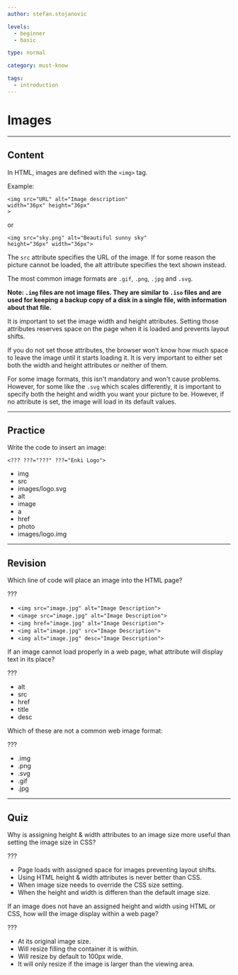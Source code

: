 ```yaml
---
author: stefan.stojanovic

levels:
  - beginner
  - basic

type: normal

category: must-know

tags:
  - introduction
---
```

# Images
---
## Content

In HTML, images are defined with the `<img>` tag.

Example:
```
<img src="URL" alt="Image description"
width="36px" height="36px"
>
```
or
```
<img src="sky.png" alt="Beautiful sunny sky" 
height="36px" width="36px">

```
The `src` attribute specifies the URL of the image.
If for some reason the picture cannot be loaded, the alt attribute specifies the text shown instead.

The most common image formats are `.gif`, `.png`, `.jpg` and `.svg`. 


**Note: `.img` files are not image files. They are similar to `.iso` files and are used for keeping a backup copy of a disk in a single file, with information about that file.**


It is important to set the image width and height attributes. Setting those attributes reserves space on the page when it is loaded and prevents layout shifts. 

If you do not set those attributes, the browser won't know how much space to leave the image until it starts loading it.
It is very important to either set both the width and height attributes or neither of them.

For some image formats, this isn't mandatory and won't cause problems. However, for some like the `.svg` which scales differently, it is important to specify both the height and width you want your picture to be. However, if no attribute is set, the image will load in its default values.

---
## Practice

Write the code to insert an image:

`<??? ???="???" ???="Enki Logo">`

* img 
* src
* images/logo.svg
* alt
* image
* a
* href
* photo
* images/logo.img

---
## Revision

Which line of code will place an image into the HTML page?

???

* `<img src="image.jpg" alt="Image Description">`
* `<image src="image.jpg" alt="Image Description">`
* `<img href="image.jpg" alt="Image Description">`
* `<img alt="image.jpg" src="Image Description">`
* `<img alt="image.jpg" desc="Image Description">`

If an image cannot load properly in a web page, what attribute will display text in its place?

???

* alt
* src
* href
* title
* desc

Which of these are not a common web image format: 

???

* .img
* .png
* .svg
* .gif
* .jpg 

---
## Quiz

Why is assigning height & width attributes to an image size more useful than setting the image size in CSS?

???

* Page loads with assigned space for images preventing layout shifts. 
* Using HTML height & width attributes is never better than CSS.
* When image size needs to override the CSS size setting.
* When the height and width is differen than the default image size.

If an image does not have an assigned height and width using HTML or CSS, how will the image display within a web page?

???

* At its original image size.
* Will resize filling the container it is within. 
* Will resize by default to 100px wide.
* It will only resize if the image is larger than the viewing area.

